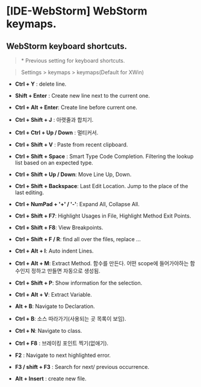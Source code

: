 [IDE-WebStorm] WebStorm keymaps.
==========

## WebStorm keyboard shortcuts.

> \* Previous setting for keyboard shortcuts.

> Settings > keymaps > keymaps(Default for XWin)

* **Ctrl + Y** : delete line.

* **Shift + Enter** : Create new line next to the current one.

* **Ctrl + Alt + Enter**: Create line before current one.

* **Ctrl + Shift + J** : 아랫줄과 합치기.

* **Ctrl + Ctrl + Up / Down** : 멀티커서.

* **Ctrl + Shift + V** : Paste from recent clipboard.

* **Ctrl + Shift + Space** : Smart Type Code Completion. Filtering the lookup list based on an expected type.

* **Ctrl + Shift + Up / Down**: Move Line Up, Down.

* **Ctrl + Shift + Backspace**: Last Edit Location. Jump to the place of the last editing.

* **Ctrl + NumPad + '+' / '-'**: Expand All, Collapse All.

* **Ctrl + Shift + F7**: Highlight Usages in File, Highlight Method Exit Points.

* **Ctrl + Shift + F8**: View Breakpoints.

* **Ctrl + Shift + F / R**: find all over the files, replace ...

* **Ctrl + Alt + I**: Auto indent Lines.

* **Ctrl + Alt + M**: Extract Method. 함수를 만든다. 어떤 scope에 들어가야하는 함수인지 정하고 만들면 자동으로 생성됨.

* **Ctrl + Shift + P**: Show information for the selection.

* **Ctrl + Alt + V**: Extract Variable.

* **Alt + B**: Navigate to Declaration.

* **Ctrl + B**: 소스 따라가기(사용되는 곳 목록이 보임).

* **Ctrl + N**: Navigate to class.

* **Ctrl + F8** : 브레이킹 포인트 찍기(없애기).

* **F2** : Navigate to next highlighted error.

* **F3 / shift + F3** : Search for next/ previous occurrence.

* **Alt + Insert** : create new file.